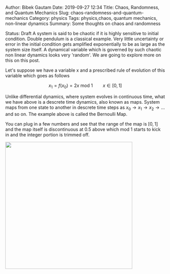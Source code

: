Author: Bibek Gautam
Date: 2019-09-27 12:34
Title: Chaos, Randomness, and Quantum Mechanics
Slug: chaos-randomness-and-quantum-mechanics
Category: physics
Tags: physics,chaos, quantum mechanics, non-linear dynamics
Summary: Some thoughts on chaos and randomness


Status: Draft
A system is said to be chaotic if it is highly sensitive to initial condition. Double pendulum is a classical example.
Very little uncertainty or error in the initial condition gets amplified exponentially to be as large as the system size itself. A dynamical variable which is governed by such chaotic non linear dynamics looks very 'random'. We are going to explore more on this on this post.

Let's suppose we have a variable x and a prescribed rule of evolution of this variable which goes as follows

$$ x_1 =  f(x_0) = 2x\textrm{ mod }1 \qquad x \in [0, 1]$$ 

Unlike differential dynamics, where system evolves in continuous time, what we have above is a descrete time dynamics, also known as maps. System maps from one state to another in descrete time steps as $x_0 \rightarrow x_1 \rightarrow x_2 \rightarrow \ldots$ and so on. The example above is called the Bernoulli Map.

You can plug in a few numbers and see that the range of the map is $[0,1]$ and the map itself is discontinuous at 0.5 above which mod 1 starts to kick in and the integer portion is trimmed off.

<img src="/images/bernoulli-map.png" width='400'/>  
